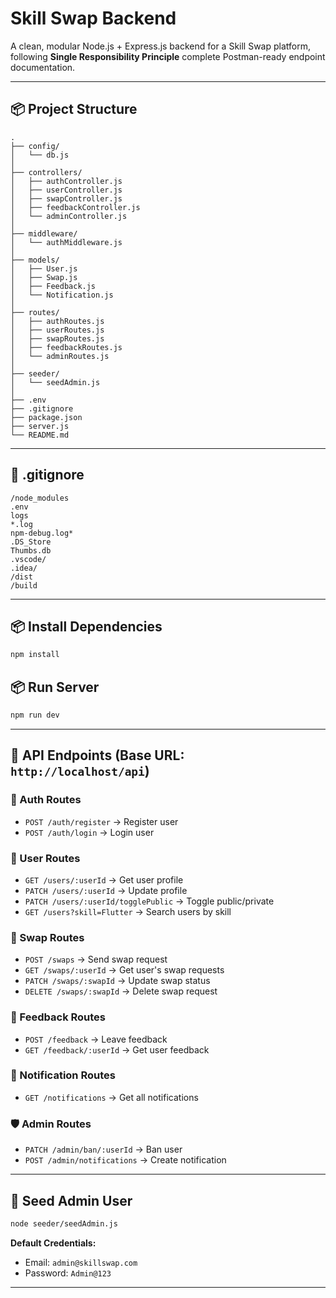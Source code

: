 # Skill Swap Backend

A clean, modular Node.js + Express.js backend for a Skill Swap platform, following **Single Responsibility Principle** complete Postman-ready endpoint documentation.

---

## 📦 Project Structure
```
.
├── config/
│   └── db.js
│
├── controllers/
│   ├── authController.js
│   ├── userController.js
│   ├── swapController.js
│   ├── feedbackController.js
│   └── adminController.js
│
├── middleware/
│   └── authMiddleware.js
│
├── models/
│   ├── User.js
│   ├── Swap.js
│   ├── Feedback.js
│   └── Notification.js
│
├── routes/
│   ├── authRoutes.js
│   ├── userRoutes.js
│   ├── swapRoutes.js
│   ├── feedbackRoutes.js
│   └── adminRoutes.js
│
├── seeder/
│   └── seedAdmin.js
│
├── .env
├── .gitignore
├── package.json
├── server.js
└── README.md
```

---

## 📌 .gitignore
```
/node_modules
.env
logs
*.log
npm-debug.log*
.DS_Store
Thumbs.db
.vscode/
.idea/
/dist
/build
```

---

## 📦 Install Dependencies
```bash
npm install
```

## 📦 Run Server
```bash
npm run dev
```

---

## 📌 API Endpoints (Base URL: `http://localhost/api`)

### 🔐 Auth Routes
- `POST /auth/register`  → Register user
- `POST /auth/login`     → Login user

### 👤 User Routes
- `GET /users/:userId`        → Get user profile
- `PATCH /users/:userId`      → Update profile
- `PATCH /users/:userId/togglePublic` → Toggle public/private
- `GET /users?skill=Flutter`  → Search users by skill

### 🔄 Swap Routes
- `POST /swaps`               → Send swap request
- `GET /swaps/:userId`        → Get user's swap requests
- `PATCH /swaps/:swapId`      → Update swap status
- `DELETE /swaps/:swapId`     → Delete swap request

### 💬 Feedback Routes
- `POST /feedback`            → Leave feedback
- `GET /feedback/:userId`     → Get user feedback

### 📢 Notification Routes
- `GET /notifications`        → Get all notifications

### 🛡️ Admin Routes
- `PATCH /admin/ban/:userId`  → Ban user
- `POST /admin/notifications` → Create notification


---

## 📌 Seed Admin User
```bash
node seeder/seedAdmin.js
```
**Default Credentials:**
- Email: `admin@skillswap.com`
- Password: `Admin@123`

---
